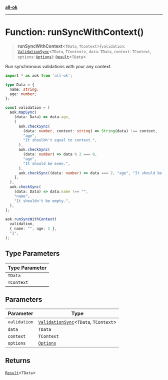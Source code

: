 [**all-ok**](../README.md)

***

# Function: runSyncWithContext()

> **runSyncWithContext**\<`TData`, `TContext`\>(`validation`: [`ValidationSync`](../type-aliases/ValidationSync.md)\<`TData`, `TContext`\>, `data`: `TData`, `context`: `TContext`, `options`: [`Options`](../type-aliases/Options.md)): [`Result`](../type-aliases/Result.md)\<`TData`\>

Run synchronous validations with your any context.

```ts
import * as aok from 'all-ok';

type Data = {
  name: string;
  age: number;
};

const validation = [
  aok.mapSync(
    (data: Data) => data.age,
    [
      aok.checkSync(
        (data: number, context: string) => String(data) !== context,
        "age",
        "It shouldn't equal to context.",
      ),
      aok.checkSync(
        (data: number) => data % 2 === 0,
        "age",
        "It should be even.",
      ),
      aok.checkSync((data: number) => data === 2, "age", "It should be 2."),
    ],
  ),
  aok.checkSync(
    (data: Data) => data.name !== "",
    "name",
    "It shouldn't be empty.",
  ),
];

aok.runSyncWithContext(
  validation,
  { name: "", age: 1 },
  "1",
);
```

## Type Parameters

| Type Parameter |
| ------ |
| `TData` |
| `TContext` |

## Parameters

| Parameter | Type |
| ------ | ------ |
| `validation` | [`ValidationSync`](../type-aliases/ValidationSync.md)\<`TData`, `TContext`\> |
| `data` | `TData` |
| `context` | `TContext` |
| `options` | [`Options`](../type-aliases/Options.md) |

## Returns

[`Result`](../type-aliases/Result.md)\<`TData`\>

